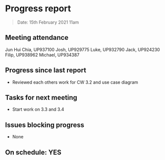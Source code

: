 # Progress report

> Date: 15th February 2021 11am

## Meeting attendance

Jun Hui Chia, UP937100
Josh, UP929775
Luke, UP932790
Jack, UP924230
Filip, UP938962
Michael, UP934387

## Progress since last report

* Reviewed each others work for CW 3.2 and use case diagram

## Tasks for next meeting

* Start work on 3.3 and 3.4

## Issues blocking progress

* None

## On schedule: YES
